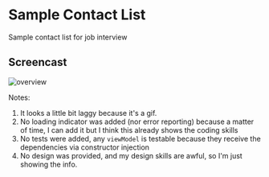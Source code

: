 # Sample Contact List
Sample contact list for job interview

## Screencast
![overview](https://user-images.githubusercontent.com/12101394/51153173-e5e43f00-184d-11e9-8a42-449691646a00.gif)

Notes: 
1. It looks a little bit laggy because it's a gif. 
2. No loading indicator was added (nor error reporting) because a matter of time, I can add it but I think this already shows the coding skills
3. No tests were added, any `viewModel` is testable because they receive the dependencies via constructor injection
4. No design was provided, and my design skills are awful, so I'm just showing the info.
